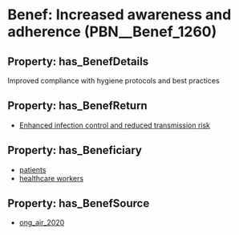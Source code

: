 # Benef: __Increased awareness and adherence__ (PBN__Benef_1260)

## Property: has_BenefDetails

Improved compliance with hygiene protocols and best practices

## Property: has_BenefReturn

* [Enhanced infection control and reduced transmission risk](../BenefReturn/PBN__BenefReturn_1419)

## Property: has_Beneficiary

* [patients](../Stakeholder/PBN__Stakeholder_31)
* [healthcare workers](../Stakeholder/PBN__Stakeholder_68)

## Property: has_BenefSource

* [ong_air_2020](../Article/PBN__Article_264)

